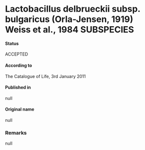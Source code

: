 # Lactobacillus delbrueckii subsp. bulgaricus (Orla-Jensen, 1919) Weiss et al., 1984 SUBSPECIES

#### Status
ACCEPTED

#### According to
The Catalogue of Life, 3rd January 2011

#### Published in
null

#### Original name
null

### Remarks
null